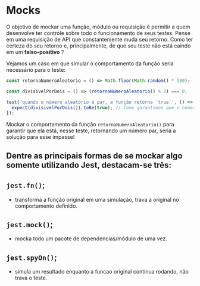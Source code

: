 # Mocks
O objetivo de mockar uma função, módulo ou requisição é permitir a quem desenvolve ter controle sobre todo o funcionamento de seus testes. Pense em uma requisição de API que constantemente muda seu retorno. Como ter certeza do seu retorno e, principalmente, de que seu teste não está caindo em um **falso-positivo** ?

Vejamos um caso em que simular o comportamento da função seria necessário para o teste:
```javascript
const retornaNumeroAleatorio = () => Math.floor(Math.random() * 100);

const divisivelPorDois = () => (retornaNumeroAleatorio() % 2) === 0;

test('quando o número aleatório é par, a função retorna `true`', () => {
  expect(divisivelPorDois()).toBe(true); // Como garantimos que o número retornado será par?
});
```
Mockar o comportamento da função `retornaNumeroAleatorio()` para garantir que ela está, nesse teste, retornando um número par, seria a solução para esse impasse!


## Dentre as principais formas de se mockar algo somente utilizando Jest, destacam-se três:

##  `jest.fn()`; 
  - transforma a função original em uma simulação, trava a original no comportamento definido.
##  `jest.mock()`;
  - mocka todo um pacote de dependencias/módulo de uma vez.
##  `jest.spyOn()`; 
  - simula um resultado enquanto a funcao original continua rodando, não trava o teste.
